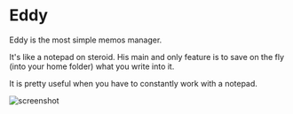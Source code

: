 # Eddy

Eddy is the most simple memos manager.

It's like a notepad on steroid.
His main and only feature is to save on the fly (into your home folder) what you write into it.

It is pretty useful when you have to constantly work with a notepad.

![screenshot](https://raw.githubusercontent.com/g3offrey/eddy/master/eddy.png)
